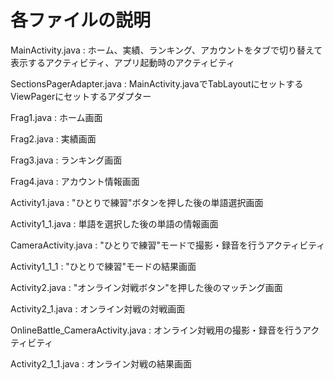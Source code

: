 # 各ファイルの説明
MainActivity.java : ホーム、実績、ランキング、アカウントをタブで切り替えて表示するアクティビティ、アプリ起動時のアクティビティ
  
SectionsPagerAdapter.java : MainActivity.javaでTabLayoutにセットするViewPagerにセットするアダプター
  
Frag1.java : ホーム画面
  
Frag2.java : 実績画面
  
Frag3.java : ランキング画面
  
Frag4.java : アカウント情報画面
  
Activity1.java : "ひとりで練習"ボタンを押した後の単語選択画面
  
Activity1_1.java : 単語を選択した後の単語の情報画面
  
CameraActivity.java : "ひとりで練習"モードで撮影・録音を行うアクティビティ
  
Activity1_1_1 : "ひとりで練習"モードの結果画面
  
Activity2.java : "オンライン対戦ボタン"を押した後のマッチング画面
  
Activity2_1.java : オンライン対戦の対戦画面
  
OnlineBattle_CameraActivity.java : オンライン対戦用の撮影・録音を行うアクティビティ
  
Activity2_1_1.java : オンライン対戦の結果画面
  
